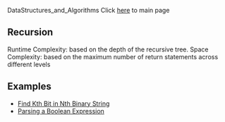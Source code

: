 DataStructures_and_Algorithms
Click [here](../README.md) to main page

## Recursion
Runtime Complexity: based on the depth of the recursive tree.
Space Complexity: based on the maximum number of return statements across different levels

## Examples
- [Find Kth Bit in Nth Binary String](./find_kth_bit_in_nth_binary_string/description.md)
- [Parsing a Boolean Expression](./parsing_a_boolean_expression/description.md)
